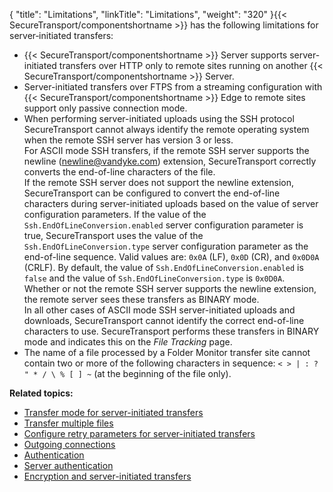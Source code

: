 {
    "title": "Limitations",
    "linkTitle": "Limitations",
    "weight": "320"
}{{< SecureTransport/componentshortname  >}} has the following limitations for server‑initiated transfers:

-   {{< SecureTransport/componentshortname >}} Server supports server-initiated transfers over HTTP only to remote sites running on another {{< SecureTransport/componentshortname >}} Server.
-   Server-initiated transfers over FTPS from a streaming configuration with {{< SecureTransport/componentshortname >}} Edge to remote sites support only passive connection mode.
-   When performing server-initiated uploads using the SSH protocol SecureTransport cannot always identify the remote operating system when the remote SSH server has version 3 or less.  
    For ASCII mode SSH transfers, if the remote SSH server supports the newline (newline@vandyke.com) extension, SecureTransport correctly converts the end-of-line characters of the file.  
    If the remote SSH server does not support the newline extension, SecureTransport can be configured to convert the end-of-line characters during server-initiated uploads based on the value of server configuration parameters. If the value of the `Ssh.EndOfLineConversion.enabled` server configuration parameter is true, SecureTransport uses the value of the `Ssh.EndOfLineConversion.type` server configuration parameter as the end-of-line sequence. Valid values are: `0x0A` (LF), `0x0D` (CR), and `0x0D0A` (CRLF). By default, the value of `Ssh.EndOfLineConversion.enabled` is `false` and the value of `Ssh.EndOfLineConversion.type` is `0x0D0A`.  
    Whether or not the remote SSH server supports the newline extension, the remote server sees these transfers as BINARY mode.  
    In all other cases of ASCII mode SSH server-initiated uploads and downloads, SecureTransport cannot identify the correct end-of-line characters to use. SecureTransport performs these transfers in BINARY mode and indicates this on the *File Tracking* page.
-   The name of a file processed by a Folder Monitor transfer site cannot contain two or more of the following characters in sequence: `< > | : ? " * / \ % [ ] ~` (at the beginning of the file only).

**Related topics:**

-   [Transfer mode for server-initiated transfers](../c_st_transfer_mode_for_server-initiated_transfers)
-   [Transfer multiple files](../c_st_transfer_multiple_files)
-   [Configure retry parameters for server-initiated transfers](../c_st_configure_retry_parameters_for_server-initiated_transfers)
-   [Outgoing connections](../c_st_outgoing_connections)
-   [Authentication](../r_st_authentication)
-   [Server authentication](../c_st_server_authentication)
-   [Encryption and server-initiated transfers](../c_st_encryption_server-initiated_transfers)

